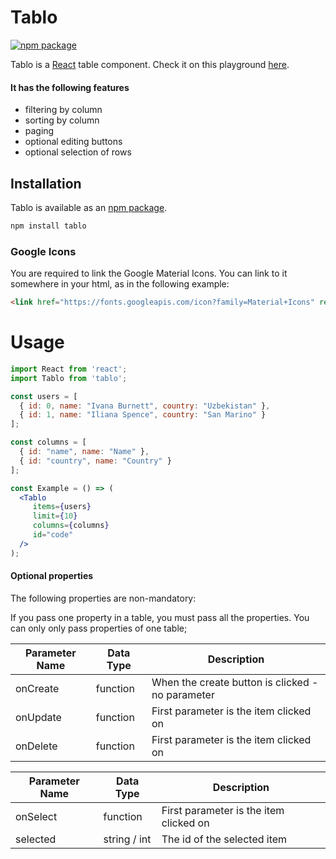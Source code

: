 # Tablo
[![npm package](https://img.shields.io/npm/v/tablo.svg?style=flat-square)](https://www.npmjs.org/package/tablo)

Tablo is a [React](http://facebook.github.io/react/) table component. Check it on this playground [here](https://output.jsbin.com/xesotuv).

#### It has the following features
 * filtering by column
 * sorting by column
 * paging
 * optional editing buttons
 * optional selection of rows
 
## Installation

Tablo is available as an [npm package](https://www.npmjs.org/package/tablo).

```sh
npm install tablo
```

### Google Icons

You are required to link the Google Material Icons.  You can link to it somewhere in your html, as in the following example:

```html
<link href="https://fonts.googleapis.com/icon?family=Material+Icons" rel="stylesheet" />
```

# Usage

```jsx
import React from 'react';
import Tablo from 'tablo';

const users = [
  { id: 0, name: "Ivana Burnett", country: "Uzbekistan" }, 
  { id: 1, name: "Iliana Spence", country: "San Marino" }
];

const columns = [
  { id: "name", name: "Name" },
  { id: "country", name: "Country" }
];

const Example = () => (
  <Tablo
     items={users}
     limit={10}
     columns={columns}
     id="code"
  />
);

```

#### Optional properties

The following properties are non-mandatory:

If you pass one property in a table, you must pass all the properties.
You can only only pass properties of one table;

| Parameter Name | Data Type | Description |
| --- | --- | --- |
| onCreate | function | When the create button is clicked - no parameter |
| onUpdate | function | First parameter is the item clicked on |
| onDelete | function | First parameter is the item clicked on |

| Parameter Name | Data Type | Description |
| --- | --- | --- |
| onSelect | function | First parameter is the item clicked on|
| selected | string / int | The id of the selected item |
